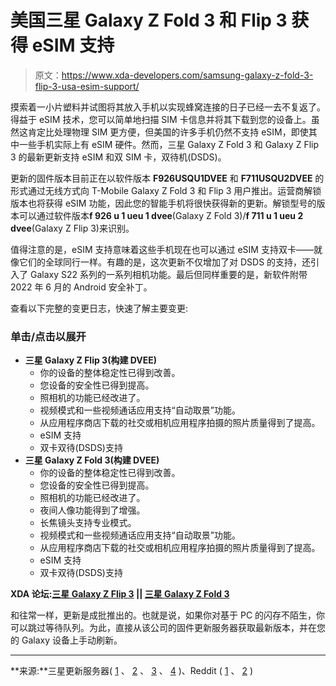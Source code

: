 # 美国三星 Galaxy Z Fold 3 和 Flip 3 获得 eSIM 支持

> 原文：<https://www.xda-developers.com/samsung-galaxy-z-fold-3-flip-3-usa-esim-support/>

摸索着一小片塑料并试图将其放入手机以实现蜂窝连接的日子已经一去不复返了。得益于 eSIM 技术，您可以简单地扫描 SIM 卡信息并将其下载到您的设备上。虽然这肯定比处理物理 SIM 更方便，但美国的许多手机仍然不支持 eSIM，即使其中一些手机实际上有 eSIM 硬件。然而，三星 Galaxy Z Fold 3 和 Galaxy Z Flip 3 的最新更新支持 eSIM 和双 SIM 卡，双待机(DSDS)。

更新的固件版本目前正在以软件版本 **F926USQU1DVEE** 和 **F711USQU2DVEE** 的形式通过无线方式向 T-Mobile Galaxy Z Fold 3 和 Flip 3 用户推出。运营商解锁版本也将获得 eSIM 功能，因此您的智能手机将很快获得新的更新。解锁型号的版本可以通过软件版本**f 926 u 1 ueu 1 dvee**(Galaxy Z Fold 3)/**f 711 u 1 ueu 2 dvee**(Galaxy Z Flip 3)来识别。

值得注意的是，eSIM 支持意味着这些手机现在也可以通过 eSIM 支持双卡——就像它们的全球同行一样。有趣的是，这次更新不仅增加了对 DSDS 的支持，还引入了 Galaxy S22 系列的一系列相机功能。最后但同样重要的是，新软件附带 2022 年 6 月的 Android 安全补丁。

查看以下完整的变更日志，快速了解主要变更:

### 单击/点击以展开

*   **三星 Galaxy Z Flip 3(构建 DVEE)**
    *   你的设备的整体稳定性已得到改善。
    *   您设备的安全性已得到提高。
    *   照相机的功能已经改进了。
    *   视频模式和一些视频通话应用支持“自动取景”功能。
    *   从应用程序商店下载的社交或相机应用程序拍摄的照片质量得到了提高。
    *   eSIM 支持
    *   双卡双待(DSDS)支持
*   **三星 Galaxy Z Fold 3(构建 DVEE)**
    *   你的设备的整体稳定性已得到改善。
    *   您设备的安全性已得到提高。
    *   照相机的功能已经改进了。
    *   夜间人像功能得到了增强。
    *   长焦镜头支持专业模式。
    *   视频模式和一些视频通话应用支持“自动取景”功能。
    *   从应用程序商店下载的社交或相机应用程序拍摄的照片质量得到了提高。
    *   eSIM 支持
    *   双卡双待(DSDS)支持

**XDA 论坛:[三星 Galaxy Z Flip 3](https://forum.xda-developers.com/f/samsung-galaxy-z-flip-3.12351/) || [三星 Galaxy Z Fold 3](https://forum.xda-developers.com/f/samsung-galaxy-z-fold3.12349/)**

和往常一样，更新是成批推出的。也就是说，如果你对基于 PC 的闪存不陌生，你可以跳过等待队列。为此，直接从该公司的固件更新服务器获取最新版本，并在您的 Galaxy 设备上手动刷新。

* * *

**来源:**三星更新服务器( [1](https://doc.samsungmobile.com/SM-F711U/TMB/doc.html) 、 [2](https://doc.samsungmobile.com/SM-F711U1/TMB/doc.html) 、 [3](https://doc.samsungmobile.com/SM-F926U/TMB/doc.html) 、 [4](https://doc.samsungmobile.com/SM-F926U1/TMB/doc.html) )、Reddit ( [1](https://www.reddit.com/r/GalaxyFold/comments/vbddgq/) 、 [2](https://www.reddit.com/r/GalaxyFold/comments/vce85s/) )